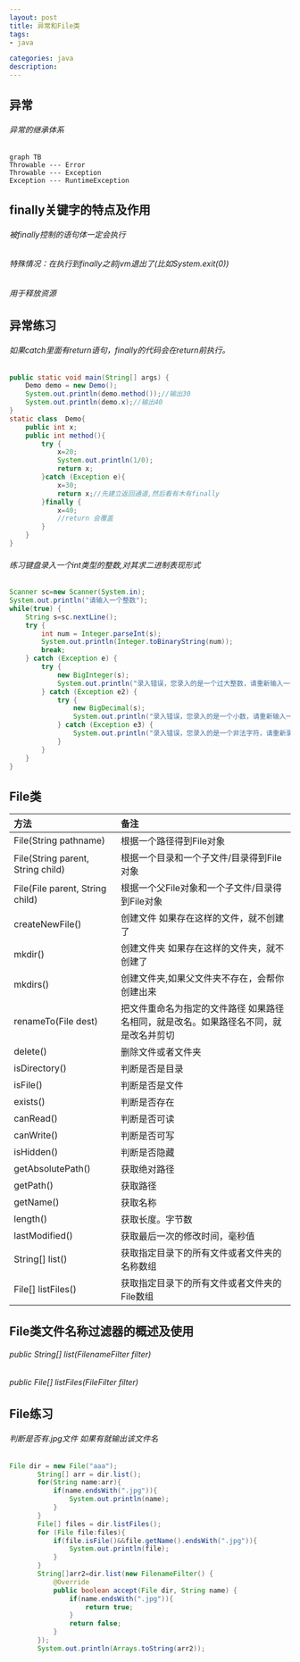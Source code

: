 ```yaml
---
layout: post
title: 异常和File类
tags:
- java

categories: java
description:
---
```

## 异常
###### 异常的继承体系

```{mermaid}
graph TB
Throwable --- Error
Throwable --- Exception
Exception --- RuntimeException
```
## finally关键字的特点及作用

###### 被finally控制的语句体一定会执行
###### 特殊情况：在执行到finally之前jvm退出了(比如System.exit(0))
###### 用于释放资源

## 异常练习

###### 如果catch里面有return语句，finally的代码会在return前执行。

```java
public static void main(String[] args) {
    Demo demo = new Demo();
    System.out.println(demo.method());//输出30
    System.out.println(demo.x);//输出40
}
static class  Demo{
    public int x;
    public int method(){
        try {
            x=20;
            System.out.println(1/0);
            return x;
        }catch (Exception e){
            x=30;
            return x;//先建立返回通道,然后看有木有finally
        }finally {
            x=40;
            //return 会覆盖
        }
    }
}
```

###### 练习键盘录入一个int类型的整数,对其求二进制表现形式

```java
Scanner sc=new Scanner(System.in);
System.out.println("请输入一个整数");
while(true) {
    String s=sc.nextLine();
    try {
        int num = Integer.parseInt(s);
        System.out.println(Integer.toBinaryString(num));
        break;
    } catch (Exception e) {
        try {
            new BigInteger(s);
            System.out.println("录入错误，您录入的是一个过大整数，请重新输入一个整数:");
        } catch (Exception e2) {
            try {
                new BigDecimal(s);
                System.out.println("录入错误，您录入的是一个小数，请重新输入一个整数");
            } catch (Exception e3) {
                System.out.println("录入错误，您录入的是一个非法字符，请重新录入一个整数");
            }
        }
    }
}
```





## File类
| 方法 | 备注     |
| :------------- | :------------- |
| File(String pathname) | 根据一个路径得到File对象 |
| File(String parent, String child) |根据一个目录和一个子文件/目录得到File对象|
| File(File parent, String child) | 根据一个父File对象和一个子文件/目录得到File对象 |
| createNewFile() |创建文件 如果存在这样的文件，就不创建了|
| mkdir() | 创建文件夹 如果存在这样的文件夹，就不创建了 |
| mkdirs() | 创建文件夹,如果父文件夹不存在，会帮你创建出来 |
| renameTo(File dest) | 把文件重命名为指定的文件路径 如果路径名相同，就是改名。如果路径名不同，就是改名并剪切|
| delete() | 删除文件或者文件夹 |
| isDirectory() | 判断是否是目录 |
| isFile() | 判断是否是文件|
| exists() | 判断是否存在 |
| canRead() | 判断是否可读|
| canWrite() | 判断是否可写 |
| isHidden() | 判断是否隐藏 |
| getAbsolutePath() | 获取绝对路径 |
| getPath() | 获取路径 |
| getName() | 获取名称 |
| length() | 获取长度。字节数 |
| lastModified() | 获取最后一次的修改时间，毫秒值|
| String[] list() |获取指定目录下的所有文件或者文件夹的名称数组|
| File[] listFiles() | 获取指定目录下的所有文件或者文件夹的File数组|

## File类文件名称过滤器的概述及使用

###### public String[] list(FilenameFilter filter)
###### public File[] listFiles(FileFilter filter)

## File练习
###### 判断是否有.jpg文件 如果有就输出该文件名
```java
File dir = new File("aaa");
       String[] arr = dir.list();
       for(String name:arr){
           if(name.endsWith(".jpg")){
               System.out.println(name);
           }
       }
       File[] files = dir.listFiles();
       for (File file:files){
           if(file.isFile()&&file.getName().endsWith(".jpg")){
               System.out.println(file);
           }
       }
       String[]arr2=dir.list(new FilenameFilter() {
           @Override
           public boolean accept(File dir, String name) {
               if(name.endsWith(".jpg")){
                   return true;
               }
               return false;
           }
       });
       System.out.println(Arrays.toString(arr2));
```
